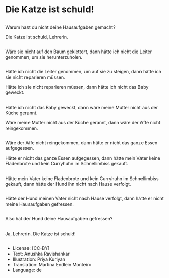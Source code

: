 # Die Katze ist schuld!

##
Warum hast du nicht deine Hausaufgaben gemacht?

Die Katze ist schuld, Lehrerin.

##
Wäre sie nicht auf den Baum geklettert, dann hätte ich nicht die Leiter genommen, um sie herunterzuholen.

##
Hätte ich nicht die Leiter genommen, um auf sie zu steigen, dann hätte ich sie nicht reparieren müssen.

Hätte ich sie nicht reparieren müssen, dann hätte ich nicht das Baby geweckt.

##
Hätte ich nicht das Baby geweckt, dann wäre meine Mutter nicht aus der Küche gerannt.

Wäre meine Mutter nicht aus der Küche gerannt, dann wäre der Affe nicht reingekommen.

##
Wäre der Affe nicht reingekommen, dann hätte er nicht das ganze Essen aufgegessen.

Hätte er nicht das ganze Essen aufgegessen, dann hätte mein Vater keine Fladenbrote und kein Curryhuhn im Schnellimbiss gekauft.

##
Hätte mein Vater keine Fladenbrote und kein Curryhuhn im Schnellimbiss gekauft, dann hätte der Hund ihn nicht nach Hause verfolgt.

##
Hätte der Hund meinen Vater nicht nach Hause verfolgt, dann hätte er nicht meine Hausaufgaben gefressen. 

##
Also hat der Hund deine Hausaufgaben gefressen?

##
Ja, Lehrerin. Die Katze ist schuld!

##
* License: [CC-BY]
* Text: Anushka Ravishankar
* Illustration: Priya Kuriyan
* Translation: Martina Endlein Monteiro
* Language: de
